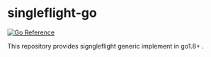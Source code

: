 # singleflight-go

[![Go Reference](https://pkg.go.dev/badge/golang.org/x/sync.svg)](https://pkg.go.dev/golang.org/x/sync/singleflight)

This repository provides signgleflight generic implement in go1.8+ . 

